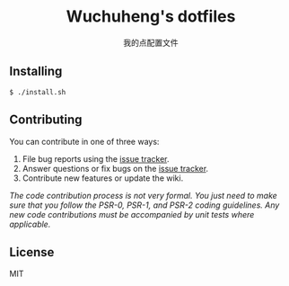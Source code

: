 <h1 align="center"> Wuchuheng's dotfiles </h1>

<p align="center"> 我的点配置文件</p>


## Installing

```shell
$ ./install.sh
```


## Contributing

You can contribute in one of three ways:

1. File bug reports using the [issue tracker](https://github.com/wuchuheng/dotfiles/issues).
2. Answer questions or fix bugs on the [issue tracker](https://github.com/wuchuheng/dotfiles/issues).
3. Contribute new features or update the wiki.

_The code contribution process is not very formal. You just need to make sure that you follow the PSR-0, PSR-1, and PSR-2 coding guidelines. Any new code contributions must be accompanied by unit tests where applicable._

## License

MIT

